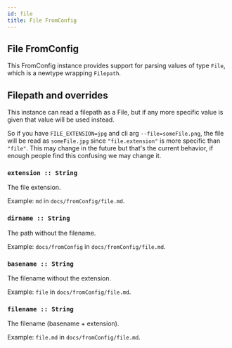 ```yaml
---
id: file
title: File FromConfig
---
```


## File FromConfig

This FromConfig instance provides support for parsing values of type `File`, which is a newtype wrapping `Filepath`.


## Filepath and overrides

This instance can read a filepath as a File, but if any more specific value is given that value will
be used instead.

So if you have `FILE_EXTENSION=jpg` and cli arg `--file=someFile.png`, the file will be read as `someFile.jpg` since
`"file.extension"` is more specific than `"file"`. This may change in the future but that's the current
behavior, if enough people find this confusing we may change it.

### `extension :: String`

The file extension.

Example: `md` in `docs/fromConfig/file.md`.

### `dirname :: String`

The path without the filename.

Example: `docs/fromConfig` in `docs/fromConfig/file.md`.

### `basename :: String`

The filename without the extension.

Example: `file` in `docs/fromConfig/file.md`.

### `filename :: String`

The filename (basename + extension).

Example: `file.md` in `docs/fromConfig/file.md`.